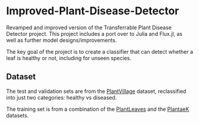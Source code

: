 # Improved-Plant-Disease-Detector
Revamped and improved version of the Transferrable Plant Disease Detector project. This project includes a port over to Julia and Flux.jl, as well as further model designs/improvements.

The key goal of the project is to create a classifier that can detect whether a leaf is healthy or not, including for unseen species.

## Dataset
The test and validation sets are from the [PlantVillage](https://data.mendeley.com/datasets/tywbtsjrjv/1) dataset, reclassified into just two categories: healthy vs diseased.

The training set is from a combination of the [PlantLeaves](https://data.mendeley.com/datasets/hb74ynkjcn/1) and the [PlantaeK](https://data.mendeley.com/datasets/t6j2h22jpx/1) datasets.
